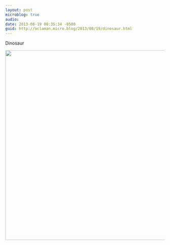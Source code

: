 ```yaml
---
layout: post
microblog: true
audio: 
date: 2013-08-19 00:35:34 -0500
guid: http://aclaman.micro.blog/2013/08/19/dinosaur.html
---
```

Dinosaur

<img src="http://micro.alexclaman.com/uploads/2018/e482df2d16.jpg" width="600" height="600" />
